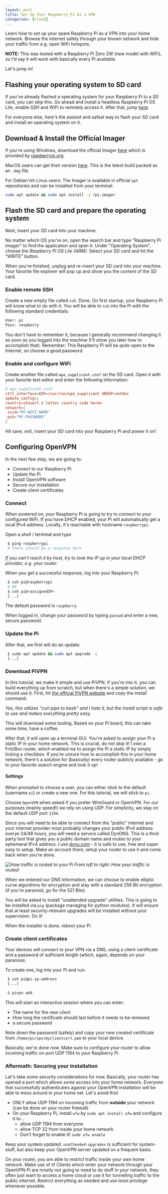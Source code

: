 ```yaml
---
layout: post
title: Set Up Your Raspberry Pi As a VPN
categories: [Cloud]
---
```


Learn how to set up your spare Raspberry Pi as a VPN into your home network. Browse the internet safely through your known network and hide your traffic from e.g. open WiFi hotspots.

**NOTE:** This was tested with a Raspberry Pi Zero 2W (new model with WiFi), so _I'd_ say it will work with basically every Pi available.

Let's jump in!

## Flashing your operating system to SD card

If you've already flashed a operating system for your Raspberry Pi to a SD card, you can skip this. Go ahead and install a headless Raspberry Pi OS Lite, enable SSH and WiFi to remotely access it. After that, jump [here](#configuring-openvpn).

For everyone else, here's the easiest and safest way to flash your SD card and install an operating system on it.

## Download & Install the Official Imager

If you're using Windows, download the official Imager [here](https://downloads.raspberrypi.org/imager/imager_latest.exe) which is provided by [raspberrypi.org](https://raspberrypi.org).

MacOS users can get their version [here](https://downloads.raspberrypi.org/imager/imager_latest.dmg). This is the latest build packed as an `.dmg` file.

For Debian'ish Linux users: The Imager is available in official `apt` repositories and can be installed from your terminal:

```bash
sudo apt update && sudo apt install -y rpi-imager
```

## Flash the SD card and prepare the operating system

Next, insert your SD card into your machine.

No matter which OS you're on, open the search bar and type "Raspberry Pi Imager" to find the application and open it. Under "Operating System", choose the _Raspberry Pi OS Lite (ARM)_. Select your SD card and hit the "WRITE" button.

When you're finished, unplug and re-insert your SD card into your machine. Your favorite file explorer will pop up and show you the content of the SD card.

### Enable remote SSH

Create a new empty file called `ssh`. Done. On first startup, your Raspberry Pi will know what to do with it. You will be able to `ssh` into the Pi with the following standard credentials:

```bash
User: pi
Pass: raspberry
```

You don't have to remember it, because I generally recommend changing it as soon as you logged into the machine (I'll show you later how to accomplish that). Remember: This Raspberry Pi will be _quite_ open to the Internet, so choose a good password.

### Enable and configure WiFi

Create another file called `wpa_supplicant.conf` on the SD card. Open it with your favorite text editor and enter the following information:

```conf
# wpa_supplicant.conf
ctrl_interface=DIR=/var/run/wpa_supplicant GROUP=netdev
update_config=1
country=<Insert 2 letter country code here>
network={
 ssid="MY-WIFI-NAME"
 psk="MY-PASSWORD"
}
```

Hit save, exit, insert your SD card into your Raspberry Pi and power it on!

## Configuring OpenVPN

In the next few step, we are going to:

- Connect to our Raspberry Pi
- Update the Pi
- Install OpenVPN software
- Secure our installation
- Create client certificates

### Connect

When powered on, your Raspberry Pi is going to try to connect to your configured WiFi. If you have DHCP enabled, your Pi will automatically get a local IPv4 address. Locally, it's reachable with hostname `raspberrypi`.

Open a shell / terminal and type

```bash
 $ ping raspberrypi
 # There should be a response here
```

_If you can't reach it by host, try to look the IP up in your local DHCP provider, e.g. your router._

When you get a successful response, log into your Raspberry Pi:

```bash
 $ ssh pi@raspberrypi
 # OR
 $ ssh pi@<assignedIP>
 [...]
```

The default password is `raspberry`.

When logged in, change your password by typing `passwd` and enter a new, secure password.

### Update the Pi

After that, we first will do an update:

```bash
 $ sudo apt update && sudo apt upgrade -y
 [...]
```

### Download PiVPN

In this tutorial, we make it simple and use PiVPN. If you're into it, you can build everything up from scratch, but when there's a simple solution, we should use it.
First, hit [the official PiVPN website](https://www.pivpn.io/) and copy the install command.

_Yes, this utilizes "curl pipe to bash" and I hate it, but the install script is safe to use and makes everything pretty easy._

This will download some tooling. Based on your Pi board, this can take some time, have a coffee.

After that, it will open up a terminal GUI. You're asked to assign your Pi a static IP in your home network. This is crucial, do not skip it! I own a FritzBox router, which enabled me to assign the Pi a static IP by simply ticking a checkbox. If you're unsure how to accomplish this in your home network, there's a solution for (basically) every router publicly available - go to your favorite search engine and look it up!

#### Settings

When prompted to choose a user, you can either stick to the default (username `pi`) or create a new one. For this tutorial, we will stick to `pi`.

Choose `OpenVPN` when asked if you prefer WireGuard or OpenVPN. For our purposes (mainly speed!) we rely on using UDP. For simplicity, we stay on the default UDP port `1194`.

Since you will need to be able to connect from the "public" internet and your internet provider most probably changes your public IPv4 address everye 24/48 hours, you will need a service called DynDNS. This is a third party tool that gives you a public domain name and routes to your ephemeral IPv4 address. I use [dynu.com](https://dynu.com) - it is safe to use, free and super easy to setup. Make an account there, setup your router to use it and come back when you're done.

![How traffic is routed to your Pi](https://www.plantuml.com/plantuml/svg/RP2nQiD038RtUmf1bzQ3Io1BtL02oP0kmJIqI_7Wt2csY2qPHUVWjw_hrj12Lad_z_reVR5IhIKERTcvvFEkeQgsId4eiar3oEPMNWA-kCFt8NXXHcya32RmlispnU9fwNOb1v0U5VmK0ezgT29V6hhLum_XsIMZu5gJOP5jzmVeL7eAgBC2qog5C71ClRHEyI9DZm46YGfTF3RauJM_xvSF_v1pwMCJiO2Tj0Xl4ct49jEoKaGkifm-ylrisjJepxUwJaamBK_Z08XDe1w9Zj6kekS_uZLo-FtR5m00)
_From left to right: How your traffic is routed_

When we entered our DNS information, we can choose to enable elliptic curve algorithms for encryption and stay with a standard 256 Bit encryption (if you're paranoid, go for the 521 Bits).

You will be asked to install "unattended upgrade" utilities. This is going to be installed via `pip` (package managing for python modules). It will ensure that at least security-relevant upgrades will be installed without your supervision. Do it!

When the installer is done, reboot your Pi.

### Create client certificates

Your devices will connect to your VPN via a DNS, using a client certificate and a password of sufficient length (which, again, depends on your paranoia).

To create one, log into your Pi and run:

```bash
 $ ssh pi@pi-ip-address
 [...]

 $ pivpn add
```

This will start an interactive session where you can enter:

- The name for the new client
- How long the certificate should last before it needs to be renewed
- a secure password

Note down the password (safely) and copy your new created certificate from `/home/pi/vpn/myclientcert.pem` to your local device.

Basically, we're done now. Make sure to configure your router to allow incoming traffic on port UDP 1194 to your Raspberry Pi.

### Aftermath: Securing your installation

Let's take some security considerations for now. Basically, your router has opened a port which allows _some_ access into your home network. Everyone that successfully authenticates against your OpenVPN installation will be able to mess around in your home net. Let's avoid this!

- ONLY allow UDP 1194 on incoming traffic from **outside** your network (can be done on your router firewall)
- On your Raspberry Pi, install `ufw` by `sudo apt install ufw` and configure it to...
  - allow UDP 1194 from everyone
  - allow TCP 22 from inside your home network
  - Don't forget to enable it! `sudo ufw enable`

Keep your system updated. `unattended-upgrades` is sufficient for system-stuff, but also keep your OpenVPN server updated on a frequent basis.

On your router, you are able to restrict traffic inside your own home network. Make use of it! Clients which enter your network through your OpenVPN Pi are mostly not going to need to do stuff in your network, they often just want to access a home cloud or use it for tunnelling traffic to the public internet. Restrict everything as needed and use _least privilege_ whenever possible.
